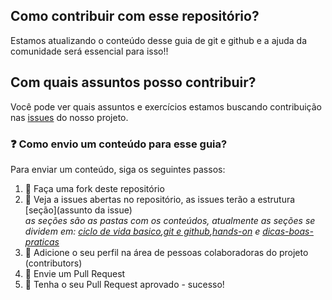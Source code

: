 ## Como contribuir com esse repositório?

Estamos atualizando o conteúdo desse guia de git e github e a ajuda da comunidade será essencial para isso!!

## Com quais assuntos posso contribuir? <br>
  Você pode ver quais assuntos e exercícios estamos buscando contribuição nas [issues](https://github.com/WoMakersCode/banco-de-dados/issues) do nosso projeto.
  
 ### :question: Como envio um conteúdo para esse guia? <br>
Para enviar um conteúdo, siga os seguintes passos:
1. :fork_and_knife: Faça uma fork deste repositório
2. :hammer: Veja a issues abertas no repositório, as issues terão a estrutura [seção](assunto da issue) <br>
*as seções são as pastas com os conteúdos, atualmente as seções se dividem em: [ciclo de vida basico](https://github.com/WoMakersCode/git-e-github/tree/master/ciclo-de-vida-basico),[git e github](https://github.com/WoMakersCode/git-e-github/tree/master/git-e-github),[hands-on](https://github.com/WoMakersCode/git-e-github/tree/master/hands-on) e [dicas-boas-praticas](https://github.com/WoMakersCode/git-e-github/tree/master/dicas-boas-praticas)* 
3. :busts_in_silhouette: Adicione o seu perfil na área de pessoas colaboradoras do projeto (contributors)
4. :wrench: Envie um Pull Request
5. :tada: Tenha o seu Pull Request aprovado - sucesso!
